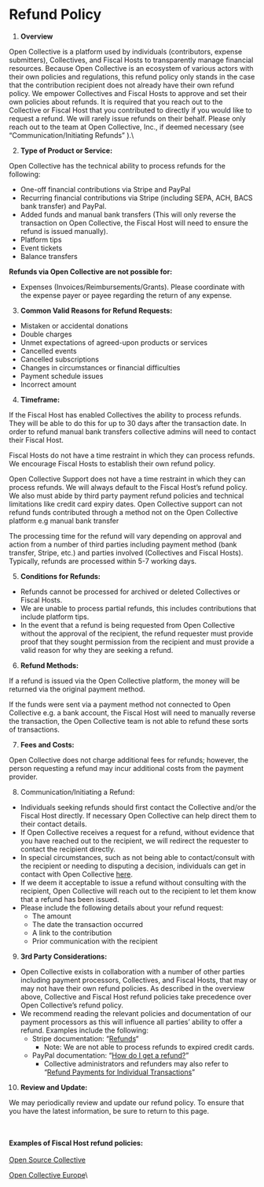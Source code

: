 # Refund Policy

1. **Overview**

Open Collective is a platform used by individuals (contributors, expense submitters), Collectives, and Fiscal Hosts to transparently manage financial resources. Because Open Collective is an ecosystem of various actors with their own policies and regulations, this refund policy only stands in the case that the contribution recipient does not already have their own refund policy. We empower Collectives and Fiscal Hosts to approve and set their own policies about refunds. It is required that you reach out to the Collective or Fiscal Host that you contributed to directly if you would like to request a refund. We will rarely issue refunds on their behalf. Please only reach out to the team at Open Collective, Inc., if deemed necessary (see “Communication/Initiating Refunds” ).\


2. **Type of Product or Service:**

Open Collective has the technical ability to process refunds for the following:

* One-off financial contributions via Stripe and PayPal
* Recurring financial contributions via Stripe (including SEPA, ACH, BACS bank transfer) and PayPal.
* Added funds and manual bank transfers (This will only reverse the transaction on Open Collective, the Fiscal Host will need to ensure the refund is issued manually).
* Platform tips
* Event tickets
* Balance transfers

**Refunds via Open Collective are not possible for:**

* Expenses (Invoices/Reimbursements/Grants). Please coordinate with the expense payer or payee regarding the return of any expense.

3. **Common Valid Reasons for Refund Requests:**

* Mistaken or accidental donations
* Double charges
* Unmet expectations of agreed-upon products or services
* Cancelled events
* Cancelled subscriptions
* Changes in circumstances or financial difficulties
* Payment schedule issues
* Incorrect amount

4. **Timeframe:**

If the Fiscal Host has enabled Collectives the ability to process refunds. They will be able to do this for up to 30 days after the transaction date. In order to refund manual bank transfers collective admins will need to contact their Fiscal Host.

Fiscal Hosts do not have a time restraint in which they can process refunds. We encourage Fiscal Hosts to establish their own refund policy.

Open Collective Support does not have a time restraint in which they can process refunds. We will always default to the Fiscal Host’s refund policy. We also must abide by third party payment refund policies and technical limitations like credit card expiry dates. Open Collective support can not refund funds contributed through a method not on the Open Collective platform e.g manual bank transfer

The processing time for the refund will vary depending on approval and action from a number of third parties including payment method (bank transfer, Stripe, etc.) and parties involved (Collectives and Fiscal Hosts). Typically, refunds are processed within 5-7 working days.

5. **Conditions for Refunds:**

* Refunds cannot be processed for archived or deleted Collectives or Fiscal Hosts.
* We are unable to process partial refunds, this includes contributions that include platform tips.
* In the event that a refund is being requested from Open Collective without the approval of the recipient, the refund requester must provide proof that they sought permission from the recipient and must provide a valid reason for why they are seeking a refund.

6. **Refund Methods:**

If a refund is issued via the Open Collective platform, the money will be returned via the original payment method.

If the funds were sent via a payment method not connected to Open Collective e.g. a bank account, the Fiscal Host will need to manually reverse the transaction, the Open Collective team is not able to refund these sorts of transactions.

7. **Fees and Costs:**

Open Collective does not charge additional fees for refunds; however, the person requesting a refund may incur additional costs from the payment provider.

8. Communication/Initiating a Refund:

* Individuals seeking refunds should first contact the Collective and/or the Fiscal Host directly. If necessary Open Collective can help direct them to their contact details.
* If Open Collective receives a request for a refund, without evidence that you have reached out to the recipient, we will redirect the requester to contact the recipient directly.
* In special circumstances, such as not being able to contact/consult with the recipient or needing to disputing a decision, individuals can get in contact with Open Collective [here](https://opencollective.com/contact).
* If we deem it acceptable to issue a refund without consulting with the recipient, Open Collective will reach out to the recipient to let them know that a refund has been issued.
* Please include the following details about your refund request:
  * The amount
  * The date the transaction occurred
  * A link to the contribution
  * Prior communication with the recipient

9. **3rd Party Considerations:**

* Open Collective exists in collaboration with a number of other parties including payment processors, Collectives, and Fiscal Hosts, that  may or may not have their own refund policies. As described in the overview above, Collective and Fiscal Host refund policies take precedence over Open Collective’s refund policy.
* We recommend reading the relevant policies and documentation of our payment processors as this will influence all parties’ ability to offer a refund. Examples include the following:
  * Stripe documentation: “[Refunds](https://support.stripe.com/topics/refunds)“&#x20;
    * Note: We are not able to process refunds to expired credit cards.
  * PayPal documentation: “[How do I get a refund?](https://www.paypal.com/us/cshelp/article/how-do-i-get-a-refund-help100)”&#x20;
    * Collective administrators and refunders may also refer to “[Refund Payments for Individual Transactions](https://developer.paypal.com/api/nvp-soap/paypal-payments-standard/admin/refunds/)”

10. **Review and Update:**

We may periodically review and update our refund policy. To ensure that you have the latest information, be sure to return to this page.

\
\
**Examples of Fiscal Host refund policies:**\
\
[Open Source Collective](https://docs.oscollective.org/faq/expenses#can-i-refund-a-donation-or-get-a-refund-for-one-i-have-made)

[Open Collective Europe](https://docs.opencollective.com/oceurope/how-it-works/financial-contributions-how-to-donate/refunds)\
